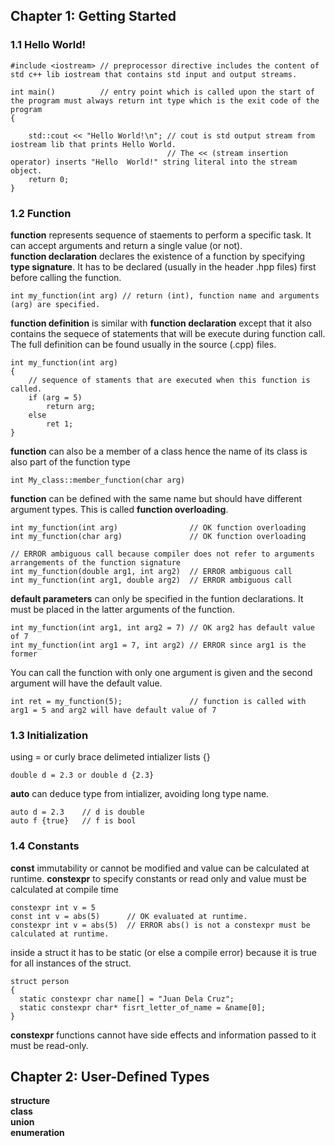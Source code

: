 ## Chapter 1: Getting Started
### 1.1 Hello World!

    #include <iostream> // preprocessor directive includes the content of std c++ lib iostream that contains std input and output streams.
    
    int main()          // entry point which is called upon the start of the program must always return int type which is the exit code of the program
    {
    
        std::cout << "Hello World!\n"; // cout is std output stream from iostream lib that prints Hello World. 
                                       // The << (stream insertion operator) inserts "Hello  World!" string literal into the stream object.
        return 0;
    }

### 1.2 Function
**function** represents sequence of staements to perform a specific task. It can accept arguments and return a single value (or not).  
**function declaration** declares the existence of a function by specifying **type signature**. It has to be declared (usually in the header .hpp files) first before calling the function. 
    
    int my_function(int arg) // return (int), function name and arguments (arg) are specified.

**function definition** is similar with **function declaration** except that it also contains the sequece of statements that will be execute during function call. The full definition can be found usually in the source (.cpp) files.

    int my_function(int arg)
    {
        // sequence of staments that are executed when this function is called.
        if (arg = 5)
            return arg;
        else
            ret 1;
    }

**function** can also be a member of a class hence the name of its class is also part of the function type

    int My_class::member_function(char arg)
    
**function** can be defined with the same name but should have different argument types. This is called **function overloading**.

    int my_function(int arg)                // OK function overloading
    int my_function(char arg)               // OK function overloading
    
    // ERROR ambiguous call because compiler does not refer to arguments arrangements of the function signature
    int my_function(double arg1, int arg2)  // ERROR ambiguous call
    int my_function(int arg1, double arg2)  // ERROR ambiguous call 
    
**default parameters** can only be specified in the funtion declarations. It must be placed in the latter arguments of the function. 

    int my_function(int arg1, int arg2 = 7) // OK arg2 has default value of 7
    int my_function(int arg1 = 7, int arg2) // ERROR since arg1 is the former

You can call the function with only one argument is given and the second argument will have the default value.

    int ret = my_function(5);               // function is called with arg1 = 5 and arg2 will have default value of 7

### 1.3 Initialization 
using = or curly brace delimeted intializer lists {} 
    
    double d = 2.3 or double d {2.3}  
**auto** can deduce type from intializer, avoiding long type name. 
    
    auto d = 2.3    // d is double
    auto f {true}   // f is bool

### 1.4 Constants 
**const** immutability or cannot be modified and value can be calculated at runtime.
**constexpr** to specify constants or read only and value must be calculated at compile time

    constexpr int v = 5 
    const int v = abs(5)      // OK evaluated at runtime.
    constexpr int v = abs(5)  // ERROR abs() is not a constexpr must be calculated at runtime.    

inside a struct it has to be static (or else a compile error) because it is true for all instances of the struct.

    struct person
    {
      static constexpr char name[] = "Juan Dela Cruz";
      static constexpr char* fisrt_letter_of_name = &name[0];
    }

**constexpr** functions cannot have side effects and information passed to it must be read-only. 

## Chapter 2: User-Defined Types
**structure**  
**class**  
**union**  
**enumeration**  



